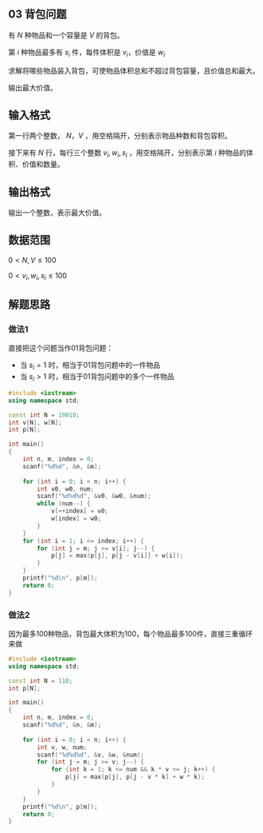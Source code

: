 ## 03 背包问题

有 $N$ 种物品和一个容量是 $V$ 的背包。

第 $i$ 种物品最多有 $s_i$ 件，每件体积是 $v_i$，价值是 $w_i$

求解将哪些物品装入背包，可使物品体积总和不超过背包容量，且价值总和最大。

输出最大价值。

## 输入格式
第一行两个整数， $N，V$ ，用空格隔开，分别表示物品种数和背包容积。

接下来有 $N$ 行，每行三个整数 $v_i,w_i,s_i$ ，用空格隔开，分别表示第 $i$ 种物品的体积、价值和数量。

## 输出格式
输出一个整数，表示最大价值。

## 数据范围

$0< N,V\le 100$

$0< v_i,w_i,s_i\le 100$

## 解题思路

### 做法1

直接把这个问题当作01背包问题：

- 当 $s_i = 1$ 时，相当于01背包问题中的一件物品
- 当 $s_i > 1$ 时，相当于01背包问题中的多个一件物品

```cpp
#include <iostream>
using namespace std;

const int N = 10010;
int v[N], w[N];
int p[N];

int main()
{
    int n, m, index = 0;
    scanf("%d%d", &n, &m);
    
    for (int i = 0; i < n; i++) {
        int v0, w0, num;
        scanf("%d%d%d", &v0, &w0, &num);
        while (num--) {
            v[++index] = v0;
            w[index] = w0;
        }
    }
    for (int i = 1; i <= index; i++) {
        for (int j = m; j >= v[i]; j--) {
            p[j] = max(p[j], p[j - v[i]] + w[i]);
        }
    }
    printf("%d\n", p[m]);
    return 0;
}
```
### 做法2

因为最多100种物品，背包最大体积为100，每个物品最多100件，直接三重循环来做

```cpp
#include <iostream>
using namespace std;

const int N = 110;
int p[N];

int main()
{
    int n, m, index = 0;
    scanf("%d%d", &n, &m);
    
    for (int i = 0; i < n; i++) {
        int v, w, num;
        scanf("%d%d%d", &v, &w, &num);
        for (int j = m; j >= v; j--) {
            for (int k = 1; k <= num && k * v <= j; k++) {
                p[j] = max(p[j], p[j - v * k] + w * k);
            }
        }
    }
    printf("%d\n", p[m]);
    return 0;
}
```